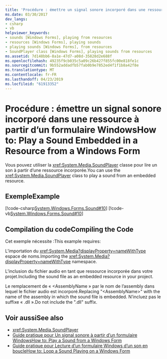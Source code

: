 ```yaml
---
title: 'Procédure : émettre un signal sonore incorporé dans une ressource à partir d’un formulaire Windows'
ms.date: 03/30/2017
dev_langs:
- csharp
- vb
helpviewer_keywords:
- sounds [Windows Forms], playing from resources
- resources [Windows Forms], playing sounds
- playing sounds [Windows Forms], from resources
- SoundPlayer class [Windows Forms], playing sounds from resources
ms.assetid: 7d148bb6-8a1e-47d7-a08d-35828d2e688f
ms.openlocfilehash: 49235f9cb035c5a09c26b427f855fc00e818fe1c
ms.sourcegitcommit: 9b552addadfb57fab0b9e7852ed4f1f1b8a42f8e
ms.translationtype: MT
ms.contentlocale: fr-FR
ms.lasthandoff: 04/23/2019
ms.locfileid: "61913352"
---
```

# <a name="how-to-play-a-sound-embedded-in-a-resource-from-a-windows-form"></a><span data-ttu-id="e7626-102">Procédure : émettre un signal sonore incorporé dans une ressource à partir d’un formulaire Windows</span><span class="sxs-lookup"><span data-stu-id="e7626-102">How to: Play a Sound Embedded in a Resource from a Windows Form</span></span>
<span data-ttu-id="e7626-103">Vous pouvez utiliser la <xref:System.Media.SoundPlayer> classe pour lire un son à partir d’une ressource incorporée.</span><span class="sxs-lookup"><span data-stu-id="e7626-103">You can use the <xref:System.Media.SoundPlayer> class to play a sound from an embedded resource.</span></span>  
  
## <a name="example"></a><span data-ttu-id="e7626-104">Exemple</span><span class="sxs-lookup"><span data-stu-id="e7626-104">Example</span></span>  
 [!code-csharp[System.Windows.Forms.Sound#10](~/samples/snippets/csharp/VS_Snippets_Winforms/System.Windows.Forms.Sound/CS/soundtestform.cs#10)]
 [!code-vb[System.Windows.Forms.Sound#10](~/samples/snippets/visualbasic/VS_Snippets_Winforms/System.Windows.Forms.Sound/VB/soundtestform.vb#10)]  
  
## <a name="compiling-the-code"></a><span data-ttu-id="e7626-105">Compilation du code</span><span class="sxs-lookup"><span data-stu-id="e7626-105">Compiling the Code</span></span>  
 <span data-ttu-id="e7626-106">Cet exemple nécessite :</span><span class="sxs-lookup"><span data-stu-id="e7626-106">This example requires:</span></span>  
  
 <span data-ttu-id="e7626-107">L’importation du <xref:System.Media?displayProperty=nameWithType> espace de noms.</span><span class="sxs-lookup"><span data-stu-id="e7626-107">Importing the <xref:System.Media?displayProperty=nameWithType> namespace.</span></span>  
  
 <span data-ttu-id="e7626-108">L’inclusion du fichier audio en tant que ressource incorporée dans votre projet.</span><span class="sxs-lookup"><span data-stu-id="e7626-108">Including the sound file as an embedded resource in your project.</span></span>  
  
 <span data-ttu-id="e7626-109">Le remplacement de « \<AssemblyName » par le nom de l’assembly dans lequel le fichier audio est incorporé.</span><span class="sxs-lookup"><span data-stu-id="e7626-109">Replacing "\<AssemblyName>" with the name of the assembly in which the sound file is embedded.</span></span> <span data-ttu-id="e7626-110">N’incluez pas le suffixe « .dll ».</span><span class="sxs-lookup"><span data-stu-id="e7626-110">Do not include the ".dll" suffix.</span></span>  
  
## <a name="see-also"></a><span data-ttu-id="e7626-111">Voir aussi</span><span class="sxs-lookup"><span data-stu-id="e7626-111">See also</span></span>

- <xref:System.Media.SoundPlayer>
- [<span data-ttu-id="e7626-112">Guide pratique pour Un signal sonore à partir d’un formulaire Windows</span><span class="sxs-lookup"><span data-stu-id="e7626-112">How to: Play a Sound from a Windows Form</span></span>](how-to-play-a-sound-from-a-windows-form.md)
- [<span data-ttu-id="e7626-113">Guide pratique pour Lecture d’un formulaire Windows d’un son en boucle</span><span class="sxs-lookup"><span data-stu-id="e7626-113">How to: Loop a Sound Playing on a Windows Form</span></span>](how-to-loop-a-sound-playing-on-a-windows-form.md)
